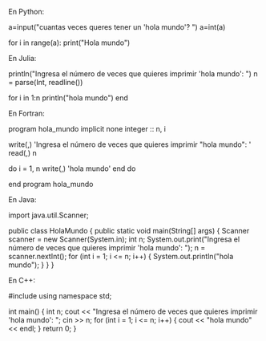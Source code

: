 En Python:

a=input("cuantas veces queres tener un 'hola mundo'? ") a=int(a)

for i in range(a): print("Hola mundo")

En Julia:

println("Ingresa el número de veces que quieres imprimir 'hola mundo': ") n = parse(Int, readline())

for i in 1:n println("hola mundo") end

En Fortran:

program hola_mundo implicit none integer :: n, i

write(,) 'Ingresa el número de veces que quieres imprimir "hola mundo": ' read(,) n

do i = 1, n write(,) 'hola mundo' end do

end program hola_mundo

En Java:

import java.util.Scanner;

public class HolaMundo { public static void main(String[] args) { Scanner scanner = new Scanner(System.in); int n; System.out.print("Ingresa el número de veces que quieres imprimir 'hola mundo': "); n = scanner.nextInt(); for (int i = 1; i <= n; i++) { System.out.println("hola mundo"); } } }

En C++:

#include using namespace std;

int main() { int n; cout << "Ingresa el número de veces que quieres imprimir 'hola mundo': "; cin >> n; for (int i = 1; i <= n; i++) { cout << "hola mundo" << endl; } return 0; }